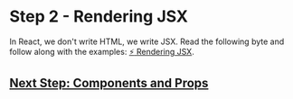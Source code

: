 # Step 2 - Rendering JSX

In React, we don't write HTML, we write JSX. Read the following byte and follow along with the examples: [:zap: Rendering JSX](../bytes/react/rendering-jsx.md).

## [Next Step: Components and Props](step-3.md)
